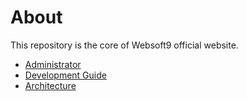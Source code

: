 # About

This repository is the core of Websoft9 official website. 

* [Administrator](docs/administrator.md)
* [Development Guide](docs/developer.md)
* [Architecture](docs/architecture.md)

